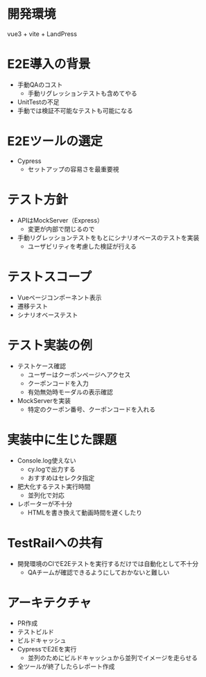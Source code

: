 # 開発環境
vue3 + vite + LandPress

# E2E導入の背景
- 手動QAのコスト
  - 手動リグレッションテストも含めてやる
- UnitTestの不足
- 手動では検証不可能なテストも可能になる

# E2Eツールの選定
- Cypress
  - セットアップの容易さを最重要視

# テスト方針
- APIはMockServer（Express）
  - 変更が内部で閉じるので
- 手動リグレッションテストをもとにシナリオベースのテストを実装
  - ユーザビリティを考慮した検証が行える

# テストスコープ
- Vueページコンポーネント表示
- 遷移テスト
- シナリオベーステスト

# テスト実装の例
- テストケース確認
  - ユーザーはクーポンページへアクセス
  - クーポンコードを入力
  - 有効無効時モーダルの表示確認
- MockServerを実装
  - 特定のクーポン番号、クーポンコードを入れる

# 実装中に生じた課題
- Console.log使えない
  - cy.logで出力する
  - おすすめはセレクタ指定
- 肥大化するテスト実行時間
  - 並列化で対応
- レポーターが不十分
  - HTMLを書き換えて動画時間を遅くしたり

# TestRailへの共有
- 開発環境のCIでE2Eテストを実行するだけでは自動化として不十分
  - QAチームが確認できるようにしておかないと難しい

# アーキテクチャ
- PR作成
- テストビルド
- ビルドキャッシュ
- CypressでE2Eを実行
  - 並列のためにビルドキャッシュから並列でイメージを走らせる
- 全ツールが終了したらレポート作成
